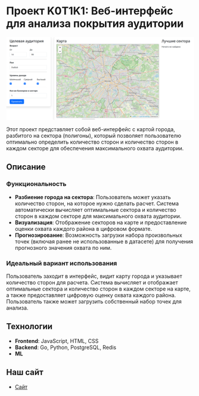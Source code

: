 # Проект K0T1K1: Веб-интерфейс для анализа покрытия аудитории

![site](img/2024-07-08_01-09.png)

Этот проект представляет собой веб-интерфейс с картой города, разбитого на сектора (полигоны), который позволяет пользователю оптимально определить количество сторон и количество сторон в каждом секторе для обеспечения максимального охвата аудитории.

## Описание

### Функциональность

- **Разбиение города на сектора**: Пользователь может указать количество сторон, на которое нужно сделать расчет. Система автоматически вычисляет оптимальные сектора и количество сторон в каждом секторе для максимального охвата аудитории.
- **Визуализация**: Отображение секторов на карте и предоставление оценки охвата каждого района в цифровом формате.
- **Прогнозирование**: Возможность загрузки набора произвольных точек (включая ранее не использованные в датасете) для получения прогнозного значения охвата по ним.

### Идеальный вариант использования

Пользователь заходит в интерфейс, видит карту города и указывает количество сторон для расчета. Система вычисляет и отображает оптимальные сектора и количество сторон в каждом секторе на карте, а также предоставляет цифровую оценку охвата каждого района. Пользователь также может загрузить собственный набор точек для анализа.

## Технологии

- **Frontend**: JavaScript, HTML, CSS
- **Backend**: Go, Python, PostgreSQL, Redis
- **ML**

## Наш сайт
-  [Cайт](http://95.163.223.108:3000/)
